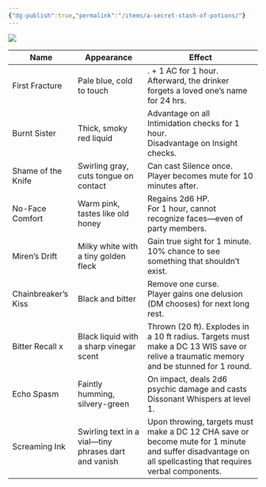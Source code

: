 ```yaml
---
{"dg-publish":true,"permalink":"/items/a-secret-stash-of-potions/"}
---
```



![](https://lh7-rt.googleusercontent.com/docsz/AD_4nXdSbeAyky-Ko7_lDgzBdd7CzJ00KEkBbjGkh2Mw46rQCmhvF_YeuGqQS5jOQKL2da-VPHd-MNeTbKrzU7pSbZljsNJM3AMWo6rKYcLFV0nfsoplMqbFtRJ821GW7fjfl0sTrevzGw?key=ySj2Xdj3Bh1Jx7959fJnSA)

| Name                | Appearance                                           | Effect                                                                                                                                                     |
| ------------------- | ---------------------------------------------------- | ---------------------------------------------------------------------------------------------------------------------------------------------------------- |
| First Fracture      | Pale blue, cold to touch                             | . + 1 AC for 1 hour.  Afterward, the drinker forgets a loved one’s name for 24 hrs.                                                                        |
| Burnt Sister        | Thick, smoky red liquid                              | Advantage on all Intimidation checks for 1 hour.   <br>Disadvantage on Insight checks.                                                                     |
| Shame of the Knife  | Swirling gray, cuts tongue on contact                | Can cast Silence once. Player becomes mute for 10 minutes after.                                                                                           |
| No-Face Comfort     | Warm pink, tastes like old honey                     | Regains 2d6 HP.  <br>For 1 hour, cannot recognize faces—even of party members.                                                                             |
| Miren’s Drift       | Milky white with a tiny golden fleck                 | Gain true sight for 1 minute.  <br>10% chance to see something that shouldn’t exist.                                                                       |
| Chainbreaker’s Kiss | Black and bitter                                     | Remove one curse.  <br>Player gains one delusion (DM chooses) for next long rest.                                                                          |
| Bitter Recall x     | Black liquid with a sharp vinegar scent              | Thrown (20 ft). Explodes in a 10 ft radius. Targets must make a DC 13 WIS save or relive a traumatic memory and be stunned for 1 round.                    |
| Echo Spasm          | Faintly humming, silvery-green                       | On impact, deals 2d6 psychic damage and casts Dissonant Whispers at level 1.                                                                               |
| Screaming Ink       | Swirling text in a vial—tiny phrases dart and vanish | Upon throwing, targets must make a DC 12 CHA save or become mute for 1 minute and suffer disadvantage on all spellcasting that requires verbal components. |
